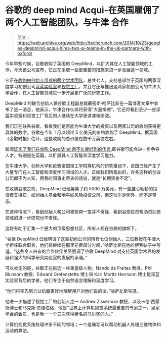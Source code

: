# 谷歌的 deep mind Acqui-在英国雇佣了两个人工智能团队，与牛津 合作

> 原文：<https://web.archive.org/web/http://techcrunch.com/2014/10/23/googles-deepmind-acqui-hires-two-ai-teams-in-the-uk-partners-with-oxford/>

今年早些时候，谷歌收购了英国的 DeepMind，以扩大其在人工智能领域的工作，今天该公司宣布，它正在采取一些更重要的措施来进一步发展这一领域。

它正在[收购由创始人组成的两个学术团队](https://web.archive.org/web/20230320112101/http://googlepolicyeurope.blogspot.be/2014/10/teaming-up-with-oxford-university-on.html)，总共七人，支持总部位于英国的两家深度学习初创公司[深蓝实验室](https://web.archive.org/web/20230320112101/http://www.darkbluelabs.com/)和[视觉工厂](https://web.archive.org/web/20230320112101/http://www.visionfactory.co/)，并且它还与推出这两家初创公司的牛津大学合作，在人工智能领域进一步开展更广泛的研究工作。

DeepMind 的联合创始人兼谷歌工程副总裁戴密斯·哈萨比斯在一篇博客文章中宣布了这一消息，他表示，牛津合作伙伴将获得“大量捐赠”。它还将看到至少一些深蓝实验室和视觉工厂背后的人继续在大学里讲课和研究。

我们正在联系谷歌，看看我们是否能为牛津大学的投资以及两家公司的收购获得更具体的数字。谷歌在今年 1 月以超过 5 亿美元的价格收购了 DeepMind。据英国《金融时报》估计，这些收购的总价值在数千万英镑左右。

新闻[证实了我们在收购 DeepMind 后不久就听到的传言](https://web.archive.org/web/20230320112101/https://techcrunch.com/2014/01/28/ai-made-in-britain/),即谷歌可能会进一步争夺人才，特别是在英国，以扩展其人工智能和深度学习能力。

在牛津大学、剑桥大学和伦敦帝国理工学院等机构的研究推动下，该国已经产生了大量专门在人工智能和深度学习领域的人才。正如我们所指出的，许多这样的创业公司都不为人知，用我的同事史蒂夫的话说，就是“长期资金不足”。

在收购谷歌之前，DeepMind 已经筹集了约 5000 万美元，有一些雄心勃勃的投资者支持它，如创始人基金和地平线风险投资公司，但这似乎是例外，而不是常态。

在这种情况下，看到创始人和公司被抢购一空并不奇怪，看到谷歌投资帮助资助该领域的进一步研究也不奇怪。

这将有助于汇集一个更大的顶级思想社区，所有人都在谷歌的旗帜下。

“谷歌 DeepMind 已经聘请了这些初创公司的所有七位创始人，三位教授在牛津大学担任联合职务，他们将继续在那里花费部分时间，”哈萨比斯在他的博客帖子中写道。“这些令人兴奋的合作伙伴关系强调了谷歌 DeepMind 对支持英国学术界的发展和强大的科学研究实验室的发展的承诺。”

可以肯定的是，谷歌正在挑选一些重量级人物。Nando de Freitas 教授、Phil Blunsom 教授、Edward Grefenstette 博士和 Karl Moritz Hermann 博士是深蓝实验室背后的学者，他们专注于自然语言理解和深度学习。

“他们将率先努力让机器更好地理解用户对他们说的话，”哈萨比斯写道。

他进一步描述了视觉工厂的创始人之一 Andrew Zisserman 教授，以及卡伦·西蒙扬博士和马克斯·贾德伯格，他是“世界上计算机视觉系统最重要的专家之一，皇家学会的会员，也是唯一一个三次获得著名的[马尔奖](https://web.archive.org/web/20230320112101/http://en.wikipedia.org/wiki/Marr_Prize)的人。”

计算机视觉系统处理许多不同的领域；一个是编写可以帮助机器人处理三维物体和运动的算法。